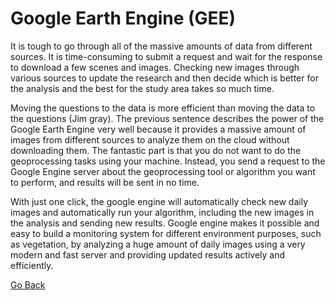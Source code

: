 # Google Earth Engine (GEE)

It is tough to go through all of the massive amounts of data from different sources. It is time-consuming to submit a request and wait for the response to download a few scenes and images. Checking new images through various sources to update the research and then decide which is better for the analysis and the best for the study area takes so much time.

Moving the questions to the data is more efficient than moving the data to the questions (Jim gray). The previous sentence describes the power of the Google Earth Engine very well because it provides a massive amount of images from different sources to analyze them on the cloud without downloading them. The fantastic part is that you do not want to do the geoprocessing tasks using your machine. Instead, you send a request to the Google Engine server about the geoprocessing tool or algorithm you want to perform, and results will be sent in no time.

With just one click, the google engine will automatically check new daily images and automatically run your algorithm, including the new images in the analysis and sending new results. Google engine makes it possible and easy to build a monitoring system for different environment purposes, such as vegetation, by analyzing a huge amount of daily images using a very modern and fast server and providing updated results actively and efficiently.

[Go Back](README.md)
